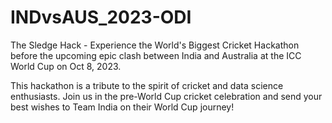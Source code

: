 # INDvsAUS_2023-ODI
The Sledge Hack - Experience the World's Biggest Cricket Hackathon before the upcoming epic clash between India and Australia at the ICC World Cup on Oct 8, 2023.

This hackathon is a tribute to the spirit of cricket and data science enthusiasts. Join us in the pre-World Cup cricket celebration and send your best wishes to Team India on their World Cup journey! 

